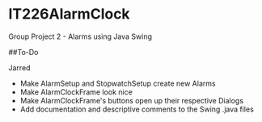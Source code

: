# IT226AlarmClock
Group Project 2 - Alarms using Java Swing

##To-Do

Jarred
* Make AlarmSetup and StopwatchSetup create new Alarms
* Make AlarmClockFrame look nice
* Make AlarmClockFrame's buttons open up their respective Dialogs
* Add documentation and descriptive comments to the Swing .java files

